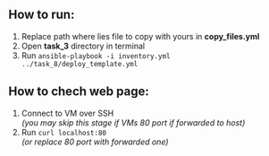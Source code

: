 ## How to run:
1. Replace path where lies file to copy with yours in **copy_files.yml**
2. Open **task_3** directory in terminal
3. Run `ansible-playbook -i inventory.yml ../task_8/deploy_template.yml`
## How to chech web page:
1. Connect to VM over SSH  
*(you may skip this stage if VMs 80 port if forwarded to host)*
2. Run `curl localhost:80`  
*(or replace 80 port with forwarded one)*